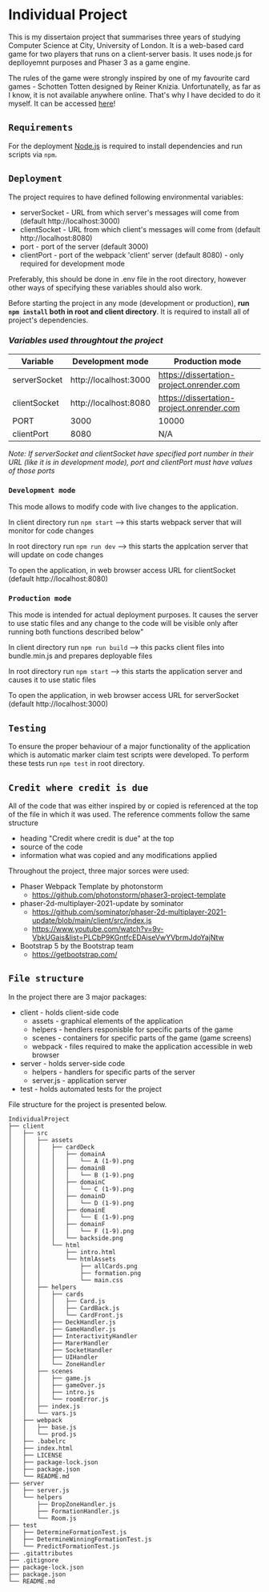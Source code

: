 # Individual Project
This is my dissertaion project that summarises three years of studying Computer Science at City, University of London. It is a web-based card game for two players that runs on a client-server basis. It uses node.js for deplloyemnt purposes and Phaser 3 as a game engine.

The rules of the game were strongly inspired by one of my favourite card games - Schotten Totten designed by Reiner Knizia. Unfortunatelly, as far as I know, it is not available anywhere online. That's why I have decided to do it myself. It can be accessed [here](https://dissertation-project.onrender.com)!

 ## `Requirements`

For the deployment [Node.js](https://nodejs.org) is required to install dependencies and run scripts via `npm`.

## `Deployment`
The project requires to have defined following environmental variables:
- serverSocket - URL from which server's messages will come from (default http://localhost:3000)
- clientSocket - URL from which client's messages will come from (default http://localhost:8080)
- port - port of the server (default 3000)
- clientPort - port of the webpack 'client' server (default 8080) - only required for development mode

Preferably, this should be done in .env file in the root directory, however other ways of specifying these variables should also work.

Before starting the project in any mode (development or production), **run `npm install` both in root and client directory**. It is required to install all of project's dependencies.

### *Variables used throughtout the project*
| Variable         | Development mode      | Production mode                           |
|------------------|-----------------------|-------------------------------------------|
| serverSocket     | http://localhost:3000 | https://dissertation-project.onrender.com |
| clientSocket     | http://localhost:8080 | https://dissertation-project.onrender.com |
| PORT             | 3000                  | 10000                                     |
| clientPort       | 8080                  | N/A                                       |

*Note: If serverSocket and clientSocket have specified port number in their URL (like it is in development mode), port and clientPort must have values of those ports*

### `Development mode`
This mode allows to modify code with live changes to the application. 

In client directory run `npm start` --> this starts webpack server that will monitor for code changes

In root directory run `npm run dev` --> this starts the applcation server that will update on code changes

To open the application, in web browser access URL for clientSocket (default http://localhost:8080)

### `Production mode`
This mode is intended for actual deployment purposes. It causes the server to use static files and any change to the code will be visible only after running both functions described below"

In client directory run `npm run build` --> this packs client files into bundle.min.js and prepares deployable files 

In root directory run `npm start` --> this starts the application server and causes it to use static files 

To open the application, in web browser access URL for serverSocket (default http://localhost:3000)

## `Testing`
To ensure the proper behaviour of a major functionality of the application which is automatic marker claim test scripts were developed. To perform these tests run `npm test` in root directory.

## `Credit where credit is due`
All of the code that was either inspired by or copied is referenced at the top of the file in which it was used. 
The reference comments follow the same structure 
- heading "Credit where credit is due" at the top
- source of the code
- information what was copied and any modifications applied

Throughout the project, three major sorces were used:
- Phaser Webpack Template by photonstorm
    - https://github.com/photonstorm/phaser3-project-template
- phaser-2d-multiplayer-2021-update by sominator
    - https://github.com/sominator/phaser-2d-multiplayer-2021-update/blob/main/client/src/index.js
    - https://www.youtube.com/watch?v=9v-VbkUGais&list=PLCbP9KGntfcEDAiseVwYVbrmJdoYajNtw
- Bootstrap 5 by the Bootstrap team
    - https://getbootstrap.com/

## `File structure`
In the project there are 3 major packages:
 - client - holds client-side code
    - assets - graphical elements of the application
    - helpers - hendlers responisble for specific parts of the game
    - scenes - containers for specific parts of the game (game screens)
    - webpack - files required to make the application accessible in web browser
 - server - holds server-side code
    - helpers - handlers for specific parts of the server
    - server.js - application server
 - test - holds automated tests for the project

File structure for the project is presented below.
```
IndividualProject
├── client
│   ├── src
│   │   ├── assets
│   │   │   ├── cardDeck
│   │   │   │   ├── domainA
│   │   │   │   │   └── A (1-9).png
│   │   │   │   ├── domainB
│   │   │   │   │   └── B (1-9).png
│   │   │   │   ├── domainC
│   │   │   │   │   └── C (1-9).png
│   │   │   │   ├── domainD
│   │   │   │   │   └── D (1-9).png
│   │   │   │   ├── domainE
│   │   │   │   │   └── E (1-9).png
│   │   │   │   ├── domainF
│   │   │   │   │   └── F (1-9).png
│   │   │   │   └── backside.png
│   │   │   └── html 
│   │   │       ├── intro.html
│   │   │       └── htmlAssets
│   │   │           ├── allCards.png
│   │   │           ├── formation.png
│   │   │           └── main.css
│   │   ├── helpers
│   │   │   ├── cards
│   │   │   │   ├── Card.js
│   │   │   │   ├── CardBack.js
│   │   │   │   └── CardFront.js
│   │   │   ├── DeckHandler.js
│   │   │   ├── GameHandler.js
│   │   │   ├── InteractivityHandler
│   │   │   ├── MarerHandler
│   │   │   ├── SocketHandler
│   │   │   ├── UIHandler
│   │   │   └── ZoneHandler
│   │   ├── scenes
│   │   │   ├── game.js
│   │   │   ├── gameOver.js
│   │   │   ├── intro.js
│   │   │   └── roomError.js
│   │   ├── index.js
│   │   └── vars.js
│   ├── webpack
│   │   ├── base.js
│   │   └── prod.js
│   ├── .babelrc
│   ├── index.html
│   ├── LICENSE
│   ├── package-lock.json
│   ├── package.json
│   └── README.md
├── server
│   ├── server.js
│   └── helpers
│       ├── DropZoneHandler.js
│       ├── FormationHandler.js
│       └── Room.js
├── test
│   ├── DetermineFormationTest.js
│   ├── DetermineWinningFormationTest.js
│   └── PredictFormationTest.js
├── .gitattributes
├── .gitignore
├── package-lock.json
├── package.json
└── README.md
 ```
